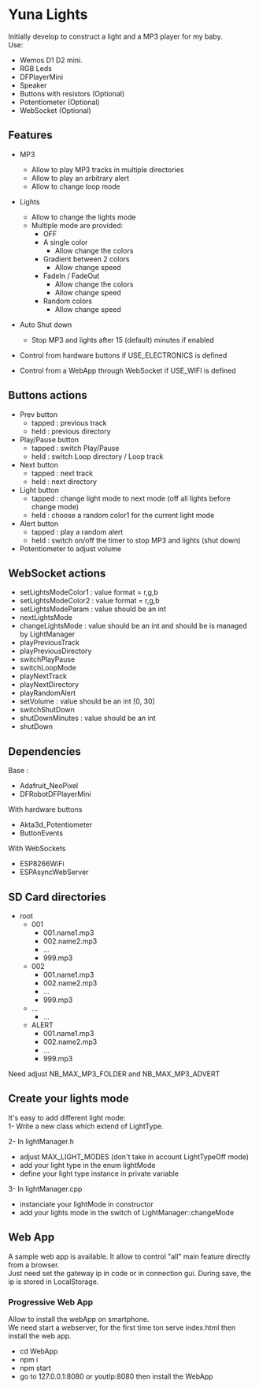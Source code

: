 # Yuna Lights

Initially develop to construct a light and a MP3 player for my baby.  
Use: 
- Wemos D1 D2 mini.
- RGB Leds
- DFPlayerMini
- Speaker
- Buttons with resistors (Optional)
- Potentiometer (Optional)
- WebSocket (Optional)  
## Features
- MP3
  - Allow to play MP3 tracks in multiple directories
  - Allow to play an arbitrary alert
  - Allow to change loop mode

- Lights
  - Allow to change the lights mode
  - Multiple mode are provided:
    - OFF
    - A single color
      - Allow change the colors
    - Gradient between 2 colors
      - Allow change speed
    - FadeIn / FadeOut
      - Allow change the colors
      - Allow change speed
    - Random colors
      - Allow change speed

- Auto Shut down
  - Stop MP3 and lights after 15 (default) minutes if enabled

- Control from hardware buttons if USE_ELECTRONICS is defined
- Control from a WebApp through WebSocket if USE_WIFI is defined 
 
## Buttons actions
- Prev button
  - tapped : previous track
  - held : previous directory
- Play/Pause button
  - tapped : switch Play/Pause
  - held : switch Loop directory / Loop track
- Next button
  - tapped : next track
  - held : next directory
- Light button
  - tapped : change light mode to next mode (off all lights before change mode)
  - held : choose a random color1 for the current light mode
- Alert button
  - tapped : play a random alert
  - held : switch on/off the timer to stop MP3 and lights (shut down)
- Potentiometer to adjust volume

## WebSocket actions
- setLightsModeColor1 : value format = r,g,b
- setLightsModeColor2 : value format = r,g,b
- setLightsModeParam : value should be an int
- nextLightsMode
- changeLightsMode : value should be an int and should be is managed by LightManager
- playPreviousTrack
- playPreviousDirectory
- switchPlayPause
- switchLoopMode
- playNextTrack
- playNextDirectory
- playRandomAlert
- setVolume : value should be an int [0, 30]
- switchShutDown
- shutDownMinutes : value should be an int
- shutDown
 
## Dependencies
Base :
- Adafruit_NeoPixel
- DFRobotDFPlayerMini

With hardware buttons
- Akta3d_Potentiometer
- ButtonEvents

With WebSockets
- ESP8266WiFi
- ESPAsyncWebServer

## SD Card directories
- root  
  - 001  
    - 001.name1.mp3
    - 002.name2.mp3
    - ...
    - 999.mp3 
  - 002
    - 001.name1.mp3
    - 002.name2.mp3
    - ...
    - 999.mp3 
  - ...
    - ...
  - ALERT
    - 001.name1.mp3
    - 002.name2.mp3  
    - ...  
    - 999.mp3  
     
Need adjust NB_MAX_MP3_FOLDER and NB_MAX_MP3_ADVERT  

## Create your lights mode
It's easy to add different light mode:  
1- Write a new class which extend of LightType.  

2- In lightManager.h  

 - adjust MAX_LIGHT_MODES (don't take in account LightTypeOff mode)
 - add your light type in the enum lightMode
 - define your light type instance in private variable
 
3- In lightManager.cpp  
 - instanciate your lightMode in constructor
 - add your lights mode in the switch of LightManager::changeMode

## Web App
A sample web app is available. It allow to control "all" main feature directly from a browser.  
Just need set the gateway ip in code or in connection gui. During save, the ip is stored in LocalStorage.

### Progressive Web App
Allow to install the webApp on smartphone.  
We need start a webserver, for the first time ton serve index.html then install the web app.  
- cd WebApp
- npm i
- npm start
- go to 127.0.0.1:8080 or youtIp:8080 then install the WebApp